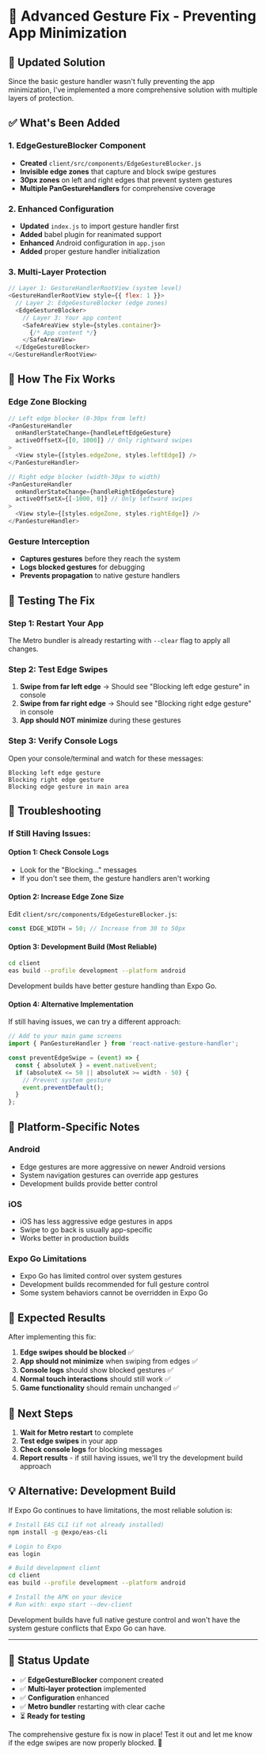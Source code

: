 # 🔧 Advanced Gesture Fix - Preventing App Minimization

## 🚨 Updated Solution

Since the basic gesture handler wasn't fully preventing the app minimization, I've implemented a more comprehensive solution with multiple layers of protection.

## ✅ **What's Been Added**

### **1. EdgeGestureBlocker Component**
- **Created** `client/src/components/EdgeGestureBlocker.js`
- **Invisible edge zones** that capture and block swipe gestures
- **30px zones** on left and right edges that prevent system gestures
- **Multiple PanGestureHandlers** for comprehensive coverage

### **2. Enhanced Configuration**
- **Updated** `index.js` to import gesture handler first
- **Added** babel plugin for reanimated support
- **Enhanced** Android configuration in `app.json`
- **Added** proper gesture handler initialization

### **3. Multi-Layer Protection**
```javascript
// Layer 1: GestureHandlerRootView (system level)
<GestureHandlerRootView style={{ flex: 1 }}>
  // Layer 2: EdgeGestureBlocker (edge zones)
  <EdgeGestureBlocker>
    // Layer 3: Your app content
    <SafeAreaView style={styles.container}>
      {/* App content */}
    </SafeAreaView>
  </EdgeGestureBlocker>
</GestureHandlerRootView>
```

## 🎯 **How The Fix Works**

### **Edge Zone Blocking**
```javascript
// Left edge blocker (0-30px from left)
<PanGestureHandler
  onHandlerStateChange={handleLeftEdgeGesture}
  activeOffsetX={[0, 1000]} // Only rightward swipes
>
  <View style={[styles.edgeZone, styles.leftEdge]} />
</PanGestureHandler>

// Right edge blocker (width-30px to width)
<PanGestureHandler
  onHandlerStateChange={handleRightEdgeGesture}
  activeOffsetX={[-1000, 0]} // Only leftward swipes
>
  <View style={[styles.edgeZone, styles.rightEdge]} />
</PanGestureHandler>
```

### **Gesture Interception**
- **Captures gestures** before they reach the system
- **Logs blocked gestures** for debugging
- **Prevents propagation** to native gesture handlers

## 🚀 **Testing The Fix**

### **Step 1: Restart Your App**
The Metro bundler is already restarting with `--clear` flag to apply all changes.

### **Step 2: Test Edge Swipes**
1. **Swipe from far left edge** → Should see "Blocking left edge gesture" in console
2. **Swipe from far right edge** → Should see "Blocking right edge gesture" in console
3. **App should NOT minimize** during these gestures

### **Step 3: Verify Console Logs**
Open your console/terminal and watch for these messages:
```
Blocking left edge gesture
Blocking right edge gesture
Blocking edge gesture in main area
```

## 🔧 **Troubleshooting**

### **If Still Having Issues:**

#### **Option 1: Check Console Logs**
- Look for the "Blocking..." messages
- If you don't see them, the gesture handlers aren't working

#### **Option 2: Increase Edge Zone Size**
Edit `client/src/components/EdgeGestureBlocker.js`:
```javascript
const EDGE_WIDTH = 50; // Increase from 30 to 50px
```

#### **Option 3: Development Build** (Most Reliable)
```bash
cd client
eas build --profile development --platform android
```
Development builds have better gesture handling than Expo Go.

#### **Option 4: Alternative Implementation**
If still having issues, we can try a different approach:

```javascript
// Add to your main game screens
import { PanGestureHandler } from 'react-native-gesture-handler';

const preventEdgeSwipe = (event) => {
  const { absoluteX } = event.nativeEvent;
  if (absoluteX <= 50 || absoluteX >= width - 50) {
    // Prevent system gesture
    event.preventDefault();
  }
};
```

## 📱 **Platform-Specific Notes**

### **Android**
- Edge gestures are more aggressive on newer Android versions
- System navigation gestures can override app gestures
- Development builds provide better control

### **iOS**
- iOS has less aggressive edge gestures in apps
- Swipe to go back is usually app-specific
- Works better in production builds

### **Expo Go Limitations**
- Expo Go has limited control over system gestures
- Development builds recommended for full gesture control
- Some system behaviors cannot be overridden in Expo Go

## 🎯 **Expected Results**

After implementing this fix:

1. **Edge swipes should be blocked** ✅
2. **App should not minimize** when swiping from edges ✅
3. **Console logs** should show blocked gestures ✅
4. **Normal touch interactions** should still work ✅
5. **Game functionality** should remain unchanged ✅

## 🚀 **Next Steps**

1. **Wait for Metro restart** to complete
2. **Test edge swipes** in your app
3. **Check console logs** for blocking messages
4. **Report results** - if still having issues, we'll try the development build approach

## 💡 **Alternative: Development Build**

If Expo Go continues to have limitations, the most reliable solution is:

```bash
# Install EAS CLI (if not already installed)
npm install -g @expo/eas-cli

# Login to Expo
eas login

# Build development client
cd client
eas build --profile development --platform android

# Install the APK on your device
# Run with: expo start --dev-client
```

Development builds have full native gesture control and won't have the system gesture conflicts that Expo Go can have.

---

## 🎯 **Status Update**

- ✅ **EdgeGestureBlocker** component created
- ✅ **Multi-layer protection** implemented  
- ✅ **Configuration** enhanced
- ✅ **Metro bundler** restarting with clear cache
- ⏳ **Ready for testing**

The comprehensive gesture fix is now in place! Test it out and let me know if the edge swipes are now properly blocked. 🚀
